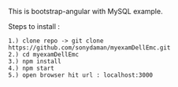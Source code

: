 
This is bootstrap-angular with MySQL example.

Steps to install :

	1.) clone repo -> git clone https://github.com/sonydaman/myexamDellEmc.git
	2.) cd myexamDellEmc
	3.) npm install
	4.) npm start
	5.) open browser hit url : localhost:3000

